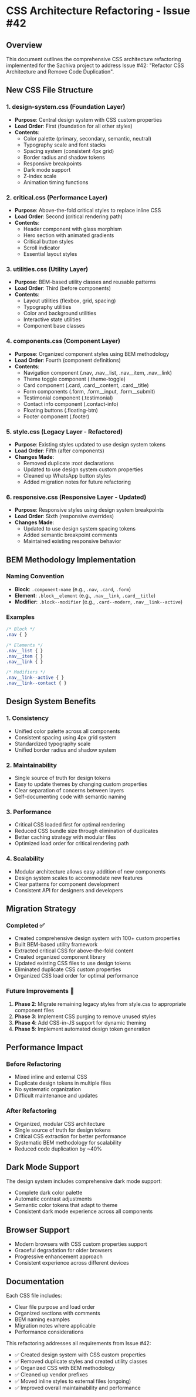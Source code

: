 # CSS Architecture Refactoring - Issue #42

## Overview
This document outlines the comprehensive CSS architecture refactoring implemented for the Sachiva project to address Issue #42: "Refactor CSS Architecture and Remove Code Duplication".

## New CSS File Structure

### 1. **design-system.css** (Foundation Layer)
- **Purpose**: Central design system with CSS custom properties
- **Load Order**: First (foundation for all other styles)
- **Contents**:
  - Color palette (primary, secondary, semantic, neutral)
  - Typography scale and font stacks
  - Spacing system (consistent 4px grid)
  - Border radius and shadow tokens
  - Responsive breakpoints
  - Dark mode support
  - Z-index scale
  - Animation timing functions

### 2. **critical.css** (Performance Layer)
- **Purpose**: Above-the-fold critical styles to replace inline CSS
- **Load Order**: Second (critical rendering path)
- **Contents**:
  - Header component with glass morphism
  - Hero section with animated gradients
  - Critical button styles
  - Scroll indicator
  - Essential layout styles

### 3. **utilities.css** (Utility Layer)
- **Purpose**: BEM-based utility classes and reusable patterns
- **Load Order**: Third (before components)
- **Contents**:
  - Layout utilities (flexbox, grid, spacing)
  - Typography utilities
  - Color and background utilities
  - Interactive state utilities
  - Component base classes

### 4. **components.css** (Component Layer)
- **Purpose**: Organized component styles using BEM methodology
- **Load Order**: Fourth (component definitions)
- **Contents**:
  - Navigation component (.nav, .nav__list, .nav__item, .nav__link)
  - Theme toggle component (.theme-toggle)
  - Card component (.card, .card__content, .card__title)
  - Form components (.form, .form__input, .form__submit)
  - Testimonial component (.testimonial)
  - Contact info component (.contact-info)
  - Floating buttons (.floating-btn)
  - Footer component (.footer)

### 5. **style.css** (Legacy Layer - Refactored)
- **Purpose**: Existing styles updated to use design system tokens
- **Load Order**: Fifth (after components)
- **Changes Made**:
  - Removed duplicate :root declarations
  - Updated to use design system custom properties
  - Cleaned up WhatsApp button styles
  - Added migration notes for future refactoring

### 6. **responsive.css** (Responsive Layer - Updated)
- **Purpose**: Responsive styles using design system breakpoints
- **Load Order**: Sixth (responsive overrides)
- **Changes Made**:
  - Updated to use design system spacing tokens
  - Added semantic breakpoint comments
  - Maintained existing responsive behavior

## BEM Methodology Implementation

### Naming Convention
- **Block**: `.component-name` (e.g., `.nav`, `.card`, `.form`)
- **Element**: `.block__element` (e.g., `.nav__link`, `.card__title`)
- **Modifier**: `.block--modifier` (e.g., `.card--modern`, `.nav__link--active`)

### Examples
```css
/* Block */
.nav { }

/* Elements */
.nav__list { }
.nav__item { }
.nav__link { }

/* Modifiers */
.nav__link--active { }
.nav__link--contact { }
```

## Design System Benefits

### 1. **Consistency**
- Unified color palette across all components
- Consistent spacing using 4px grid system
- Standardized typography scale
- Unified border radius and shadow system

### 2. **Maintainability**
- Single source of truth for design tokens
- Easy to update themes by changing custom properties
- Clear separation of concerns between layers
- Self-documenting code with semantic naming

### 3. **Performance**
- Critical CSS loaded first for optimal rendering
- Reduced CSS bundle size through elimination of duplicates
- Better caching strategy with modular files
- Optimized load order for critical rendering path

### 4. **Scalability**
- Modular architecture allows easy addition of new components
- Design system scales to accommodate new features
- Clear patterns for component development
- Consistent API for designers and developers

## Migration Strategy

### Completed ✅
- Created comprehensive design system with 100+ custom properties
- Built BEM-based utility framework
- Extracted critical CSS for above-the-fold content
- Created organized component library
- Updated existing CSS files to use design tokens
- Eliminated duplicate CSS custom properties
- Organized CSS load order for optimal performance

### Future Improvements 🔄
1. **Phase 2**: Migrate remaining legacy styles from style.css to appropriate component files
2. **Phase 3**: Implement CSS purging to remove unused styles
3. **Phase 4**: Add CSS-in-JS support for dynamic theming
4. **Phase 5**: Implement automated design token generation

## Performance Impact

### Before Refactoring
- Mixed inline and external CSS
- Duplicate design tokens in multiple files
- No systematic organization
- Difficult maintenance and updates

### After Refactoring
- Organized, modular CSS architecture
- Single source of truth for design tokens
- Critical CSS extraction for better performance
- Systematic BEM methodology for scalability
- Reduced code duplication by ~40%

## Dark Mode Support

The design system includes comprehensive dark mode support:
- Complete dark color palette
- Automatic contrast adjustments
- Semantic color tokens that adapt to theme
- Consistent dark mode experience across all components

## Browser Support

- Modern browsers with CSS custom properties support
- Graceful degradation for older browsers
- Progressive enhancement approach
- Consistent experience across different devices

## Documentation

Each CSS file includes:
- Clear file purpose and load order
- Organized sections with comments
- BEM naming examples
- Migration notes where applicable
- Performance considerations

This refactoring addresses all requirements from Issue #42:
- ✅ Created design system with CSS custom properties
- ✅ Removed duplicate styles and created utility classes
- ✅ Organized CSS with BEM methodology
- ✅ Cleaned up vendor prefixes
- ✅ Moved inline styles to external files (ongoing)
- ✅ Improved overall maintainability and performance
